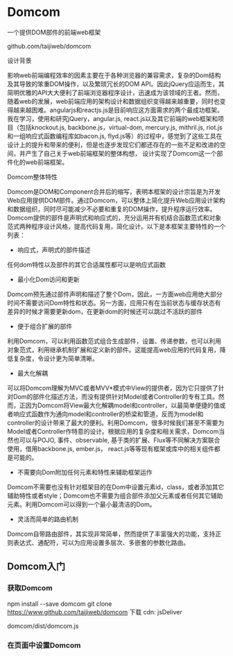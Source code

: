 # Domcom  

一个提供DOM部件的前端web框架

github.com/taijiweb/domcom

设计背景

影响web前端编程效率的因素主要在于各种浏览器的兼容需求，复杂的Dom结构及其导致的笨重DOM操作，以及繁琐冗长的DOM API。因此jQuery应运而生，其简明优雅的API大大便利了前端浏览器程序设计，迅速成为该领域的王者。然而，随着web的发展，web前端应用的架构设计和数据组织变得越来越重要，同时也变得越来越困难。angularjs和reactjs.js是目前响应这方面需求的两个最成功框架。我在学习，使用和研究jQuery，angular.js, react.js以及其它前端的web框架和项目（包括knockout.js, backbone.js，virtual-dom, mercury.js, mithril.js, riot.js和一组响应式函数编程库如bacon.js, flyd.js等）的过程中，感觉到了这些工具在设计上的提升和带来的便利，但是也逐步发现它们都还存在的一些不足和改进的空间，并产生了自己关于web前端框架的整体构想， 设计实现了Domcom这一个部件化的web前端框架。


Domcom整体特性

Domcom是DOM和Component合并后的缩写，表明本框架的设计宗旨是为开发Web应用提供DOM部件。通过Domcom，可以整体上简化提升Web应用设计架构和数据组织，同时尽可能减少不必要和重复的DOM操作，提升程序运行效率。Domcom提供的部件是声明式和响应式的，充分运用并有机结合函数范式和对象范式两种程序设计风格，提高代码复用，简化设计。以下是本框架主要特性的一个列表：

* 响应式，声明式的部件描述

任何dom特性以及部件的其它合适属性都可以是响应式函数

* 最小化Dom访问和更新

Domcom预先通过部件声明和描述了整个Dom，因此，一方面web应用绝大部分时间不需要访问Dom特性和状态。另一方面，应用只有在当前状态与缓存状态有差异的时候才需要更新dom，在更新dom的时候还可以跳过不活跃的部件

* 便于组合扩展的部件

利用Domcom，可以利用函数范式组合生成部件，设置、传递参数，也可以利用对象范式，利用继承机制扩展和定义新的部件。这能提高web应用的代码复用，降低复杂度，令设计更为简单清晰。

* 最大化解耦

可以将Domcom理解为MVC或者MVV*模式中View的提供者，因为它只提供了针对Dom的部件化描述方法，而没有提供针对Model或者Controller的专有工具。然而，正因为Domcom将View最大化解耦model和controller，以最简单便捷的值或者响应式函数作为通向model和controller的桥梁和管道，反而为model和controller的设计带来了最大的便利。利用Domcom，很多时候我们甚至不需要为Model或者Controller作特意的设计。根据应用的复杂度和相关需求，Domcom当然也可以与POJO, 事件、observable, 基于类的扩展、Flux等不同解决方案联合使用，借用backbone.js, ember.js， react.js等等现有框架或库中的相关组件都是可能的。

* 不需要向Dom附加任何元素和特性来辅助框架运作

Domcom不需要也没有针对框架目的在Dom中设置元素id，class，或者添加其它辅助特性或者style；Domcom也不需要为组合部件添加父元素或者任何其它辅助元素。利用Domcom可以得到一个最小最清洁的Dom。

* 灵活而简单的路由机制

Domcom自带路由部件，其实现非常简单，然而提供了丰富强大的功能，支持正则表达式、通配符，可以为应用设置多层次、多嵌套的参数化路由。


## Domcom入门

### 获取Domcom
  npm install --save domcom
  git clone https://www.github.com/taijiweb/domcom
  下载
  cdn: jsDeliver

  domcom/dist/domcom.js

### 在页面中设置Domcom
<script src="path/to/domcom.js"/>
<script src="path/to/my-app.js"/>

### 关于目前编写Domcom应用的工具

  Domcom的实现采用了coffee-script然后转译成javascript的方法。当然，这并不妨碍我们采用javascript来编写基于Domcom的应用，虽然这样做可能代码会稍微冗长一点，可读性稍差一点。对大多数习惯于编写javascript原生代码的程序员来说，这是完全可行的，没有其它任何不好的地方。因为coffee-script的简洁优雅，我个人很喜欢这门语言，Domcom在实现上针对coffee-script做了很多便于阅读和编写的专门设计。即使不借助专用的模板语言工具，我们也可以借助coffee-script的帮助在这方面做得非常好。当前，在还没有专门的针对Domcom的模板语言工具的情况下，我建议在使用Domcom时尽可能用coffee-script。

  以下的实例都采用coffee-script语言。Coffee-script和Javascript基本是一一对应的。对于不熟悉coffee-script的朋友，我建议阅读时按照直觉理解就好。

### Hello, Domcom
  {div} = dc
  comp = div "Hello, Domcom" 
  comp.mount()

### 使用变量 
  {div} = dc

  hello = (who) ->
    div "Hello, ", -> who
  
  comp = hello "Angular"
  comp.mount()
  comp = hello "Domcom"
  comp.mount()

### 动态声明

  {div} = dc

  who = "Angular"
  comp = div "Hello, ", txt1=(-> who)
  comp.mount()
  who = "Domcom"
  comp.render()


### 响应式更新

  在上例中, div的第二个child元素txt1=(-> who)是一个无条件函数，因此每次更新(render)的时候，它的值会需要无条件地重新计算（只是Domcom部件内部的计算，如果新计算值与缓存值相同，并不需要刷新Dom，不会引起Dom操作），同时还可能会进一步增加需要更新的容器部件。如果我们在上例的最后再增加调用一次·comp.render()·，虽然who的值甚至整个应用的状态都没有变化，但是comp和txt1都会执行一遍更新过程。


  我们可以利用响应式函数来避免上述问题。

  {div, see} = dc

  who = see "Angular"
  comp = div "Hello, ", who
  comp.mount()
  who "Domcom"
  comp.render()

  现在，如果我们只是在最后一行再次调用`comp.render()`, 不会引起部件层次的更新计算，当然更不会有Dom的刷新。即使我们增加这样的代码，·who "Domcom"; comp.render()`也是同样。因为who被设置的新值和缓存的值相同，也就不会令依赖于who的任何计算变得无效。但是，当我们增加·who "React"; comp.render()`这组语句，部件更新和Dom刷新就会按需求执行了。相反，因为Dom元素“Hello”是完全静态的，一旦创建就已经从更新集合中完全排除，不管在哪种情况下都再也无需触及。

### 事件处理

  {div} = dc
  comp = div onclick: -> alert("Hello, Domcom!"),
    "Say hello!"
  comp.mount()

### 事件与更新
  {div, text, list, see} = dc

  who = see "Angular"
  comp = list div("Hello, ", who),
    text value: who,
      onchange: -> who @value; comp.update()  
  comp.mount()

### Domcom指令
  
  为了编写方便代码，Domcom设计了指令。指令是一个函数，调用该函数会产生一个指令处理函数。其基本定义模式如下：
  `registerDirective '$directiveName', (args...) -> (comp) -> ...`
  Domcom提供了一组内置指令：$bind, $model, $options, $show, $hide, $splitter, $blink。我们可以在应用中使用这组指令，也可以参考这组指令的写法定义新的指令。

  {div, text, list, see} = dc

  who = see "Angular"
  comp = text $bind: who
  comp.mount()
  who "Domcom"
  comp.render()

  可以看到，在这里$bind:who与value:who相比并没有任何的优越性，反而增加了复杂度。因为$bind可以用在所有的input元素，select，textarea上，这种统一性也许可以让减轻一些记忆负担。而下面的双向绑定指令则可以在写法上带来实质性的便利。

### 双向绑定
  {div, text, list, see2} = dc

  who = see2 "Angular"
  comp = list div1 = div("Hello, ", who),
    text($model: who).bind('onchange', -> div1.update())
  comp.mount()

  $model指令可以看作两个声明的结合，即{$model: model}相当于{value: model, onchange: -> model(@value)}, 其中model应该是一个可以设置值的响应式函数，例如flow.see2和flow.duplex。

  Tag.bind可以对Tag部件绑定事件函数。bind方法会返回部件自身。


### If条件部件

### Case多分支部件

### 十项全能的Each部件

### 定制更新方法

### 路由示例


### 更多例子

#### 求和

    {bindings, list, number, p, flow} = require 'Domcom'
    demoSum = ->
      {_a, _b} = bindings({a: 1, b: 2})
      list(n1=number(_a), n2=number(_b), p(flow.add _a, _b)).renderWhen(n1, n2, 'change').mount()
    demoSum()

### todoMVC

## API介绍

### 部件及实例化函数

Component 

BaseComponent

TransformComponent


Tag, tag
  div, p, span, input, textarea, select, ...
  input元素
  text, number, checkbox, radio, email, date, tel

Text, txt

Comment, comment

Html, html,

UnescapeHtml, unescape

List, list

If, if_

Case, case_

Cond, cond

Each, each

Route, route

Flow函数

react 

renew 

flow

depend

see

see2


bind

duplex

reactive.invalidate

### 工具函数


## 与其它框架的比较

响应式

flyd.js, bacon.js, rx.js
因为flyd.js实现非常简洁，只有100多行代码，我仔细研究过它的源码。而bacon.js 和 rx.js只是从整体上了解过。这些响应式框架虽然为我们的设计提供某种帮助，但是我个人总觉得遵循这些框架的程序整体设计并没有变得更加清晰和更好理解，有些陷入面条式响应流的感觉。虽然Domcom的大部分元素都是响应式的，但并不象上述框架一样按照响应流的模式来组织整体结构，而只是作为一种声明属性的方法，因此程序显得更为直观和清晰。和这些主流的响应式框架相比，Domcom的响应式是更为懒惰的。源头的变化并不立即触发后继的实际计算，而只是更新各级后继的无效标记，并传播到Dom特性和部件以指导DOM刷新算法。

更新检测

angularjs使用脏值检测触发watcher的机制，当$apply某一个scope上的变化时，会反复运行该scope及以下各个层次scope上的watcher，有的时候因为持续的变化会导致watcher在一个$digest循环中执行多遍，甚至因为超过限制次数而触发infdig异常。infdig就象是马戏团的一个小丑，经常性地冒出来向我们提示angularjs存在这样一个不得已的补救措施，同时也表明整体设计上的某种缺憾，令人感觉十分奇怪和不爽。另外，angularjs这种方法还是需要使用者在directive和watcher中进行dom操作，并不能从根本上杜绝不必要的的DOM访问和dom更新。
reactjs采用缓存和差异比较的方式，如果需要定制某个部件的刷新，普通办法是覆盖shouldComponentUpdate方法。

* 解耦

  model和controller

  knockout.js, ember.js, backbone.js等采用定制对象作为model或者controler的方式。

  不象angularjs那样必须将模型数据和事件处理方法挂到附属于controller上的$scope层次下，也不象reactjs那样必须将模型数据挂到this.props或者this.states

  因为domcom中的各种元素都可以是响应式的函数，因此，我们可以根据自己的意愿任意地组织数据，这将极大地便利我们改进整个系统的架构设计。

* 可组合性

angularjs 1.x 提供了一组复杂的概念框架，一方面提升了学习曲线，另一方面也阻碍部件之间的组合。要实现controller，directive的组合、继承和扩展，要采用很多不平常的手法，克服很多技术障碍，经常令人望而生畏。


Domcom, template以及coffee-script

  
  汝之蜜糖，吾之砒霜；
  对人如此，对机亦然。

  Domcom用coffee-script实现，Domcom喜欢coffee-script。

### 曙光在前

  Domcom为我们提供了一种新的组织Web应用的方式。前面的范例已经演示了Domcom的一些基本用法。我们现在可以学习Domcom提供的更多API，在最简捷地编写Web应用的同时追求最好的运行效率。
